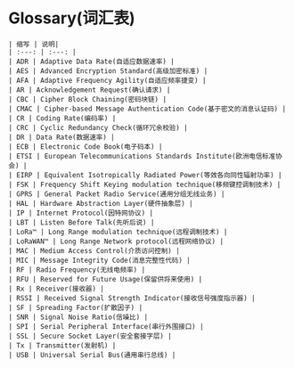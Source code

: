 # Glossary(词汇表)

    | 缩写 | 说明|
    | :---: | :---: |
    | ADR | Adaptive Data Rate(自适应数据速率) |
    | AES | Advanced Encryption Standard(高级加密标准) |
    | AFA | Adaptive Frequency Agility(自适应频率捷变) |
    | AR | Acknowledgement Request(确认请求) |
    | CBC | Cipher Block Chaining(密码块链) |
    | CMAC | Cipher-based Message Authentication Code(基于密文的消息认证码) |
    | CR | Coding Rate(编码率) |
    | CRC | Cyclic Redundancy Check(循环冗余校验) |
    | DR | Data Rate(数据速率) |
    | ECB | Electronic Code Book(电子码本) |
    | ETSI | European Telecommunications Standards Institute(欧洲电信标准协会) |
    | EIRP | Equivalent Isotropically Radiated Power(等效各向同性辐射功率) |
    | FSK | Frequency Shift Keying modulation technique(移频键控调制技术) |
    | GPRS | General Packet Radio Service(通用分组无线业务) |
    | HAL | Hardware Abstraction Layer(硬件抽象层) |
    | IP | Internet Protocol(因特网协议) |
    | LBT | Listen Before Talk(先听后说) |
    | LoRa™ | Long Range modulation technique(远程调制技术) |
    | LoRaWAN™ | Long Range Network protocol(远程网络协议) |
    | MAC | Medium Access Control(介质访问控制) |
    | MIC | Message Integrity Code(消息完整性代码) |
    | RF | Radio Frequency(无线电频率) |
    | RFU | Reserved for Future Usage(保留供将来使用) |
    | Rx | Receiver(接收器) |
    | RSSI | Received Signal Strength Indicator(接收信号强度指示器) |
    | SF | Spreading Factor(扩散因子) |
    | SNR | Signal Noise Ratio(信噪比) |
    | SPI | Serial Peripheral Interface(串行外围接口) |
    | SSL | Secure Socket Layer(安全套接字层) |
    | Tx | Transmitter(发射机) |
    | USB | Universal Serial Bus(通用串行总线) |
